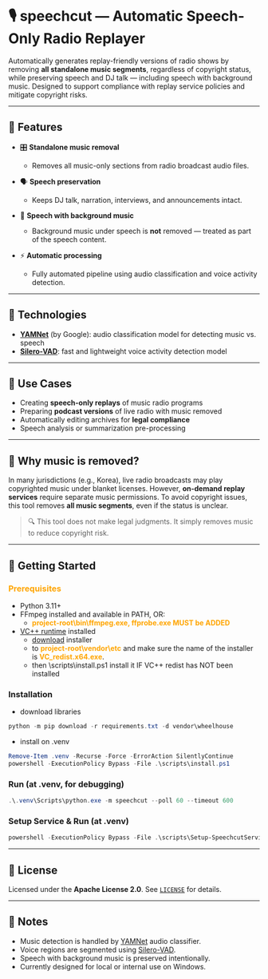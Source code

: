 # 🎙️ speechcut — Automatic Speech-Only Radio Replayer

Automatically generates replay-friendly versions of radio shows by removing **all standalone music segments**, regardless of copyright status, while preserving speech and DJ talk — including speech with background music.
Designed to support compliance with replay service policies and mitigate copyright risks.

---

## 🔧 Features

* 🎛️ **Standalone music removal**
  - Removes all music-only sections from radio broadcast audio files.

* 🗣️ **Speech preservation**
  - Keeps DJ talk, narration, interviews, and announcements intact.

* 🎵 **Speech with background music**
  - Background music under speech is **not** removed — treated as part of the speech content.

* ⚡ **Automatic processing**
  - Fully automated pipeline using audio classification and voice activity detection.

---

## 🧠 Technologies

* **[YAMNet](https://github.com/tensorflow/models/tree/master/research/audioset/yamnet)** (by Google): audio classification model for detecting music vs. speech
* **[Silero-VAD](https://github.com/snakers4/silero-vad?tab=readme-ov-file)**: fast and lightweight voice activity detection model

---

## 🧭 Use Cases

* Creating **speech-only replays** of music radio programs
* Preparing **podcast versions** of live radio with music removed
* Automatically editing archives for **legal compliance**
* Speech analysis or summarization pre-processing

---

## 🚧 Why music is removed?

In many jurisdictions (e.g., Korea), live radio broadcasts may play copyrighted music under blanket licenses.
However, **on-demand replay services** require separate music permissions.
To avoid copyright issues, this tool removes **all music segments**, even if the status is unclear.

> 🔍 This tool does not make legal judgments. It simply removes music to reduce copyright risk.

---

## 🚀 Getting Started

### <span style="color:orange">**Prerequisites**</span>

* Python 3.11+
* FFmpeg installed and available in PATH, OR:
  * <span style="color:orange">**project-root\bin\ffmpeg.exe, ffprobe.exe MUST be ADDED**</span>
* [VC++ runtime](https://learn.microsoft.com/en-us/cpp/windows/latest-supported-vc-redist?view=msvc-170) installed
  * [download](https://aka.ms/vs/17/release/vc_redist.x64.exe) installer
  * to <span style="color:orange">**project-root\vendor\etc**</span> and make sure the name of the installer is <span style="color:orange">**VC_redist.x64.exe**</span>.
  * then \scripts\install.ps1 install it IF VC++ redist has NOT been installed

### Installation

* download libraries
```powershell
python -m pip download -r requirements.txt -d vendor\wheelhouse
```
* install on .venv
```powershell
Remove-Item .venv -Recurse -Force -ErrorAction SilentlyContinue
powershell -ExecutionPolicy Bypass -File .\scripts\install.ps1
```

### Run (at .venv, for debugging)
```powershell
.\.venv\Scripts\python.exe -m speechcut --poll 60 --timeout 600
```

### Setup Service & Run (at .venv)
```powershell
powershell -ExecutionPolicy Bypass -File .\scripts\Setup-SpeechcutService.ps1
```
---

## 📜 License

Licensed under the **Apache License 2.0**. See [`LICENSE`](./LICENSE) for details.

---

## 📝 Notes

* Music detection is handled by [YAMNet](https://github.com/tensorflow/models/tree/master/research/audioset/yamnet) audio classifier.
* Voice regions are segmented using [Silero-VAD](https://github.com/snakers4/silero-vad?tab=readme-ov-file).
* Speech with background music is preserved intentionally.
* Currently designed for local or internal use on Windows.